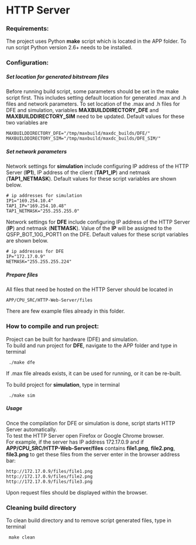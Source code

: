 # HTTP Server

### Requirements:

The project uses Python **make** script which is located in the APP folder. To run script Python version 2.6+ needs to be installed.

### Configuration:
##### Set location for generated bitstream files
Before running build script, some parameters should be set in the make script first. 
This includes setting default location for generated .max and .h files and network parameters.
To set location of the .max and .h files for DFE and simulation, variables **MAXBUILDDIRECTORY_DFE** and **MAXBUILDDIRECTORY_SIM** need to be updated. Default values for these two variables are

    MAXBUILDDIRECTORY_DFE="/tmp/maxbuild/maxdc_builds/DFE/"
    MAXBUILDDIRECTORY_SIM="/tmp/maxbuild/maxdc_builds/DFE_SIM/"

##### Set network parameters
Network settings for **simulation** include configuring IP address of the HTTP Server (**IP1**), IP address of the client (**TAP1_IP**) and netmask (**TAP1_NETMASK**). Default values for these script variables are shown below.

    # ip addresses for simulation
    IP1="169.254.10.4"  
    TAP1_IP="169.254.10.48"  
    TAP1_NETMASK="255.255.255.0"

Network settings for **DFE** include configuring IP address of the HTTP Server (**IP**) and netmask (**NETMASK**). Value of the **IP** will be assigned to the QSFP_BOT_10G_PORT1 on the DFE. Default values for these script variables are shown below.

    # ip addresses for DFE
    IP="172.17.0.9"  
    NETMASK="255.255.255.224"
    
##### Prepare files
All files that need be hosted on the HTTP Server should be located in

    APP/CPU_SRC/HTTP-Web-Server/files
    
There are few example files already in this folder.    

### How to compile and run project:  
Project can be built for hardware (DFE) and simulation.  
To build and run project for **DFE**, navigate to the APP folder and type in terminal

     ./make dfe

If .max file alreads exists, it can be used for running, or it can be re-built.

To build project for **simulation**, type in terminal

     ./make sim

##### Usage
Once the compilation for DFE or simulation is done, script starts HTTP Server automatically.  
To test the HTTP Server open Firefox or Google Chrome browser.  
For example, if the server has IP address 172.17.0.9 and if **APP/CPU_SRC/HTTP-Web-Server/files** contains **file1.png**, **file2.png**, **file3.png** to get these files from the server enter in the browser address bar:

    http://172.17.0.9/files/file1.png
    http://172.17.0.9/files/file2.png
    http://172.17.0.9/files/file3.png

Upon request files should be displayed within the browser. 

### Cleaning build directory
 To clean build directory and to remove script generated files, type in terminal
 
     make clean
